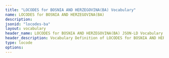 ```yaml
---
title: "LOCODES for BOSNIA AND HERZEGOVINA(BA) Vocabulary"
name: LOCODES for BOSNIA AND HERZEGOVINA(BA) 
description: 
jsonid: "locodes-ba"
layout: vocabulary
header_name: LOCODES for BOSNIA AND HERZEGOVINA(BA) JSON-LD Vocabulary
header_description: Vocabulary Definition of LOCODES for BOSNIA AND HERZEGOVINA(BA) semantics in HTML format. JSON-LD format is available at [locodes-ba.jsonld](/vocabulary/locodes-ba.jsonld)
type: locode
options:
---
```

